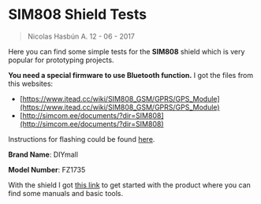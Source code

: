# SIM808 Shield Tests #

> Nicolas Hasbún A.
> 12 - 06 - 2017

Here you can find some simple tests for the **SIM808** shield which is very popular for prototyping projects.

**You need a special firmware to use Bluetooth function.** I got the files from this websites:


- [https://www.itead.cc/wiki/SIM808_GSM/GPRS/GPS_Module](https://www.itead.cc/wiki/SIM808_GSM/GPRS/GPS_Module)
- [http://simcom.ee/documents/?dir=SIM808](http://simcom.ee/documents/?dir=SIM808) 

Instructions for flashing could be found [here](https://www.elecrow.com/wiki/index.php?title=How_to_upgrade_firmware_of_Arduino_SIM808_Shield).

**Brand Name**:   DIYmall

**Model Number**: FZ1735

With the shield I got [this link](https://www.adrive.com/public/P7QRkq/FZ1735-SIM808%20%E5%A4%A7V3.1.rar) to get started with the product where you can find some manuals and basic tools.
